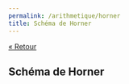 ```yaml
---
permalink: /arithmetique/horner
title: Schéma de Horner
---
```


[« Retour](/python/arithmetique)

## Schéma de Horner

<script src="https://emgithub.com/embed.js?target=https%3A%2F%2Fgithub.com%2Fxoolive%2Fpython%2Fblob%2Fmaster%2F01-bases%2F01-arithmetique%2Fhorner.py&style=github-gist&showLineNumbers=on"></script>
